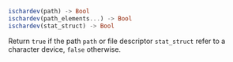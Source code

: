 ```julia
ischardev(path) -> Bool
ischardev(path_elements...) -> Bool
ischardev(stat_struct) -> Bool
```

Return `true` if the path `path` or file descriptor `stat_struct` refer to a character device, `false` otherwise.
